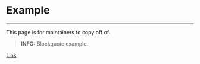 # Example
---

This page is for maintainers to copy off of.

> **INFO:** Blockquote example.

[Link](https://example.com)